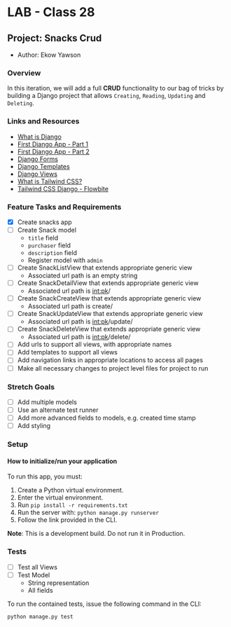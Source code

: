 # LAB - Class 28

## Project: Snacks Crud

- Author: Ekow Yawson

### Overview

In this iteration, we will add a full **CRUD** functionality to our bag of tricks by building a Django project that allows `Creating`, `Reading`, `Updating` and `Deleting`.

### Links and Resources

- [What is Django](https://developer.mozilla.org/en-US/docs/Learn/Server-side/Django/Introduction)
- [First Django App - Part 1](https://docs.djangoproject.com/en/4.1/intro/tutorial01/)
- [First Django App - Part 2](https://docs.djangoproject.com/en/4.1/intro/tutorial02/)
- [Django Forms](https://developer.mozilla.org/en-US/docs/Learn/Server-side/Django/Forms)
- [Django Templates](https://developer.mozilla.org/en-US/docs/Learn/Server-side/Django/Home_page)
- [Django Views](https://developer.mozilla.org/en-US/docs/Learn/Server-side/Django/Generic_views)
- [What is Tailwind CSS?](https://blog.hubspot.com/website/what-is-tailwind-css)
- [Tailwind CSS Django - Flowbite](https://flowbite.com/docs/getting-started/django/)

### Feature Tasks and Requirements

- [x] Create snacks app
- [ ] Create Snack model
  - `title` field
  - `purchaser` field
  - `description` field
  - Register model with `admin`
- [ ] Create SnackListView that extends appropriate generic view
  - Associated url path is an empty string
- [ ] Create SnackDetailView that extends appropriate generic view
  - Associated url path is <int:pk>/
- [ ] Create SnackCreateView that extends appropriate generic view
  - Associated url path is create/
- [ ] Create SnackUpdateView that extends appropriate generic view
  - Associated url path is <int:pk>/update/
- [ ] Create SnackDeleteView that extends appropriate generic view
  - Associated url path is <int:pk>/delete/
- [ ] Add urls to support all views, with appropriate names
- [ ] Add templates to support all views
- [ ] Add navigation links in appropriate locations to access all pages
- [ ] Make all necessary changes to project level files for project to run

### Stretch Goals

- [ ] Add multiple models
- [ ] Use an alternate test runner
- [ ] Add more advanced fields to models, e.g. created time stamp
- [ ] Add styling

### Setup

#### How to initialize/run your application

To run this app, you must:

1. Create a Python virtual environment.
2. Enter the virtual environment.
3. Run `pip install -r requirements.txt`
4. Run the server with: `python manage.py runserver`
5. Follow the link provided in the CLI.

**Note**: This is a development build. Do not run it in Production.

### Tests

- [ ] Test all Views
- [ ] Test Model
  - String representation
  - All fields

To run the contained tests, issue the following command in the CLI:

```bash
python manage.py test
```
